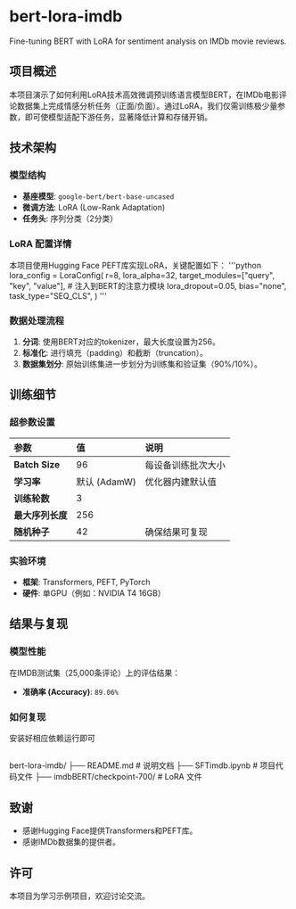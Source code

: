 # bert-lora-imdb
Fine-tuning BERT with LoRA for sentiment analysis on IMDb movie reviews.

## 项目概述

本项目演示了如何利用LoRA技术高效微调预训练语言模型BERT，在IMDb电影评论数据集上完成情感分析任务（正面/负面）。通过LoRA，我们仅需训练极少量参数，即可使模型适配下游任务，显著降低计算和存储开销。

## 技术架构

### 模型结构
- **基座模型**: `google-bert/bert-base-uncased`
- **微调方法**: LoRA (Low-Rank Adaptation)
- **任务头**: 序列分类（2分类）

### LoRA 配置详情
本项目使用Hugging Face PEFT库实现LoRA，关键配置如下：
'''python
lora_config = LoraConfig(
r=8,
lora_alpha=32,
target_modules=["query", "key", "value"], # 注入到BERT的注意力模块
lora_dropout=0.05,
bias="none",
task_type="SEQ_CLS",
)
'''

### 数据处理流程
1. **分词**: 使用BERT对应的tokenizer，最大长度设置为256。
2. **标准化**: 进行填充（padding）和截断（truncation）。
3. **数据集划分**: 原始训练集进一步划分为训练集和验证集（90%/10%）。

## 训练细节

### 超参数设置
| 参数 | 值 | 说明 |
| :--- | :--- | :--- |
| **Batch Size** | 96 | 每设备训练批次大小 |
| **学习率** | 默认 (AdamW) | 优化器内建默认值 |
| **训练轮数** | 3 | |
| **最大序列长度** | 256 | |
| **随机种子** | 42 | 确保结果可复现 |

### 实验环境
- **框架**: Transformers, PEFT, PyTorch
- **硬件**: 单GPU（例如：NVIDIA T4 16GB）

## 结果与复现

### 模型性能
在IMDB测试集（25,000条评论）上的评估结果：
- **准确率 (Accuracy)**: `89.06%`

### 如何复现
安装好相应依赖运行即可

##
bert-lora-imdb/
├── README.md          # 说明文档
├── SFTimdb.ipynb      # 项目代码文件
├── imdbBERT/checkpoint-700/  #  LoRA 文件

## 致谢
- 感谢Hugging Face提供Transformers和PEFT库。
- 感谢IMDb数据集的提供者。

## 许可
本项目为学习示例项目，欢迎讨论交流。
